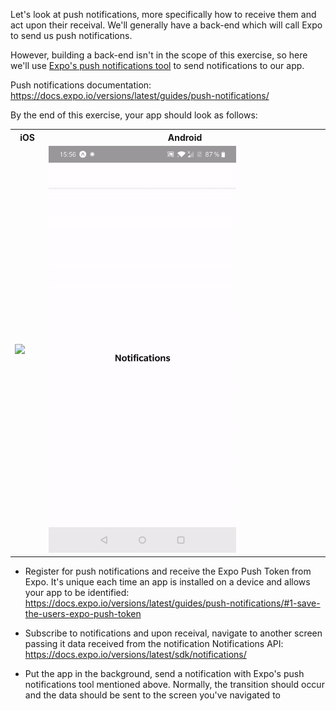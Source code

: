 Let's look at push notifications, more specifically how to receive them and act upon their receival. We'll generally have a back-end which will call Expo to send us push notifications.

However, building a back-end isn't in the scope of this exercise, so here we'll use [Expo's push notifications tool](https://expo.io/dashboard/notifications) to send notifications to our app.

Push notifications documentation: https://docs.expo.io/versions/latest/guides/push-notifications/

By the end of this exercise, your app should look as follows:

<table style="width:100%;display:table">
  <tr>
    <th>iOS</th>
    <th>Android</th>
  </tr>
  <tr>
    <td><img src="ios.gif" width="300"/></td>
    <td><img src="android.gif" width="300"/></td>
  </tr>
</table>

- Register for push notifications and receive the Expo Push Token from Expo. It's unique each time an app is installed on a device and allows your app to be identified: https://docs.expo.io/versions/latest/guides/push-notifications/#1-save-the-users-expo-push-token

- Subscribe to notifications and upon receival, navigate to another screen passing it data received from the notification
  Notifications API: https://docs.expo.io/versions/latest/sdk/notifications/

- Put the app in the background, send a notification with Expo's push notifications tool mentioned above. Normally, the transition should occur and the data should be sent to the screen you've navigated to
